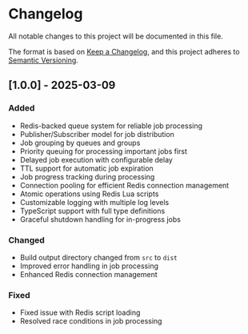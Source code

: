 # Changelog

All notable changes to this project will be documented in this file.

The format is based on [Keep a Changelog](https://keepachangelog.com/en/1.0.0/),
and this project adheres to [Semantic Versioning](https://semver.org/spec/v2.0.0.html).

## [1.0.0] - 2025-03-09

### Added
- Redis-backed queue system for reliable job processing
- Publisher/Subscriber model for job distribution
- Job grouping by queues and groups
- Priority queuing for processing important jobs first
- Delayed job execution with configurable delay
- TTL support for automatic job expiration
- Job progress tracking during processing
- Connection pooling for efficient Redis connection management
- Atomic operations using Redis Lua scripts
- Customizable logging with multiple log levels
- TypeScript support with full type definitions
- Graceful shutdown handling for in-progress jobs

### Changed
- Build output directory changed from `src` to `dist`
- Improved error handling in job processing
- Enhanced Redis connection management

### Fixed
- Fixed issue with Redis script loading
- Resolved race conditions in job processing
